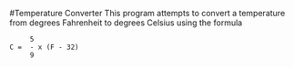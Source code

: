 #Temperature Converter
This program attempts to convert a temperature from degrees Fahrenheit to degrees Celsius using the formula

``` 
     5
C =  - x (F - 32)
     9
```
